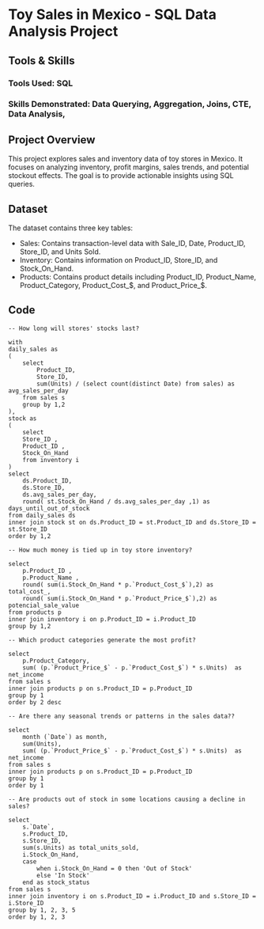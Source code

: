 # Toy Sales in Mexico - SQL Data Analysis Project

## Tools & Skills
### Tools Used: SQL
### Skills Demonstrated: Data Querying, Aggregation, Joins, CTE, Data Analysis,

## Project Overview
This project explores sales and inventory data of toy stores in Mexico. It focuses on analyzing inventory, profit margins, sales trends, and potential stockout effects. The goal is to provide actionable insights using SQL queries.

## Dataset
The dataset contains three key tables:
- Sales: Contains transaction-level data with Sale_ID, Date, Product_ID, Store_ID, and Units Sold.
- Inventory: Contains information on Product_ID, Store_ID, and Stock_On_Hand.
- Products: Contains product details including Product_ID, Product_Name, Product_Category, Product_Cost_$, and Product_Price_$.

## Code
```
-- How long will stores' stocks last?

with 
daily_sales as 
(
	select 
	    Product_ID,
	    Store_ID,
	    sum(Units) / (select count(distinct Date) from sales) as avg_sales_per_day 
	from sales s
	group by 1,2
),
stock as
(
	select
	Store_ID ,
	Product_ID ,
	Stock_On_Hand 
	from inventory i 
)
select
	ds.Product_ID,
	ds.Store_ID,
	ds.avg_sales_per_day,
	round( st.Stock_On_Hand / ds.avg_sales_per_day ,1) as days_until_out_of_stock
from daily_sales ds
inner join stock st on ds.Product_ID = st.Product_ID and ds.Store_ID = st.Store_ID
order by 1,2

-- How much money is tied up in toy store inventory?

select 
	p.Product_ID ,
	p.Product_Name ,
	round( sum(i.Stock_On_Hand * p.`Product_Cost_$`),2) as total_cost_,
	round( sum(i.Stock_On_Hand * p.`Product_Price_$`),2) as potencial_sale_value 
from products p 
inner join inventory i on p.Product_ID = i.Product_ID 
group by 1,2

-- Which product categories generate the most profit? 

select 
	p.Product_Category,
	sum( (p.`Product_Price_$` - p.`Product_Cost_$`) * s.Units)  as net_income
from sales s 
inner join products p on s.Product_ID = p.Product_ID 
group by 1
order by 2 desc 

-- Are there any seasonal trends or patterns in the sales data??

select
	month (`Date`) as month,
	sum(Units),
	sum( (p.`Product_Price_$` - p.`Product_Cost_$`) * s.Units)  as net_income
from sales s 
inner join products p on s.Product_ID = p.Product_ID 
group by 1
order by 1

-- Are products out of stock in some locations causing a decline in sales?

select
    s.`Date`,
    s.Product_ID,
    s.Store_ID,
    sum(s.Units) as total_units_sold,
    i.Stock_On_Hand,
    case
        when i.Stock_On_Hand = 0 then 'Out of Stock'
        else 'In Stock'
    end as stock_status
from sales s
inner join inventory i on s.Product_ID = i.Product_ID and s.Store_ID = i.Store_ID
group by 1, 2, 3, 5
order by 1, 2, 3
```
